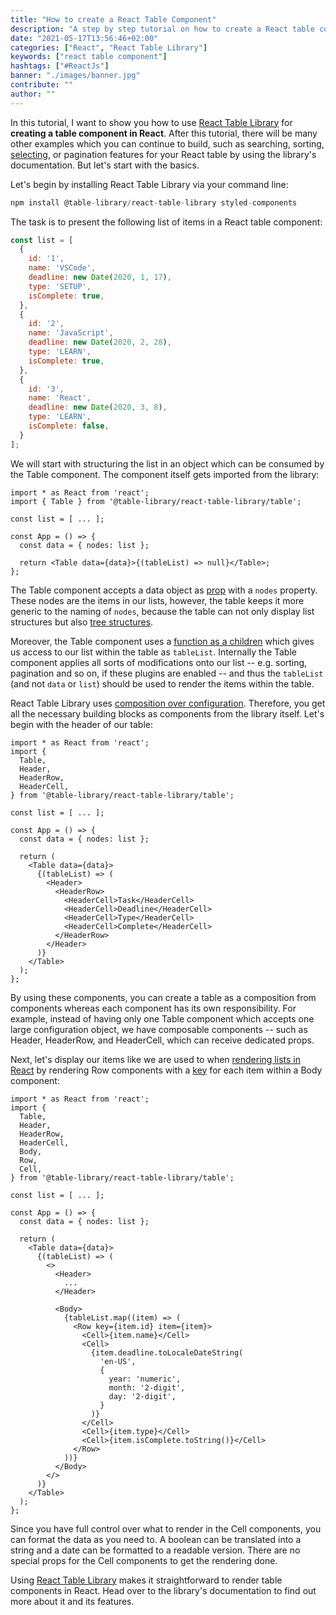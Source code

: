 ```yaml
---
title: "How to create a React Table Component"
description: "A step by step tutorial on how to create a React table component with React Table Library ..."
date: "2021-05-17T13:56:46+02:00"
categories: ["React", "React Table Library"]
keywords: ["react table component"]
hashtags: ["#ReactJs"]
banner: "./images/banner.jpg"
contribute: ""
author: ""
---
```


<Sponsorship />

In this tutorial, I want to show you how to use [React Table Library](https://react-table-library.com) for **creating a table component in React**. After this tutorial, there will be many other examples which you can continue to build, such as searching, sorting, [selecting](/react-table-select), or pagination features for your React table by using the library's documentation. But let's start with the basics.

Let's begin by installing React Table Library via your command line:

```javascript
npm install @table-library/react-table-library styled-components
```

The task is to present the following list of items in a React table component:

```javascript
const list = [
  {
    id: '1',
    name: 'VSCode',
    deadline: new Date(2020, 1, 17),
    type: 'SETUP',
    isComplete: true,
  },
  {
    id: '2',
    name: 'JavaScript',
    deadline: new Date(2020, 2, 28),
    type: 'LEARN',
    isComplete: true,
  },
  {
    id: '3',
    name: 'React',
    deadline: new Date(2020, 3, 8),
    type: 'LEARN',
    isComplete: false,
  }
];
```

We will start with structuring the list in an object which can be consumed by the Table component. The component itself gets imported from the library:

```javascript{2,7,9}
import * as React from 'react';
import { Table } from '@table-library/react-table-library/table';

const list = [ ... ];

const App = () => {
  const data = { nodes: list };

  return <Table data={data}>{(tableList) => null}</Table>;
};
```

The Table component accepts a data object as [prop](/react-pass-props-to-component) with a `nodes` property. These nodes are the items in our lists, however, the table keeps it more generic to the naming of `nodes`, because the table can not only display list structures but also [tree structures](/react-table-tree).

Moreover, the Table component uses a [function as a children](/react-render-props) which gives us access to our list within the table as `tableList`. Internally the Table component applies all sorts of modifications onto our list -- e.g. sorting, pagination and so on, if these plugins are enabled -- and thus the `tableList` (and not `data` or `list`) should be used to render the items within the table.

React Table Library uses [composition over configuration](/react-component-composition). Therefore, you get all the necessary building blocks as components from the library itself. Let's begin with the header of our table:

```javascript{4-6,17-24}
import * as React from 'react';
import {
  Table,
  Header,
  HeaderRow,
  HeaderCell,
} from '@table-library/react-table-library/table';

const list = [ ... ];

const App = () => {
  const data = { nodes: list };

  return (
    <Table data={data}>
      {(tableList) => (
        <Header>
          <HeaderRow>
            <HeaderCell>Task</HeaderCell>
            <HeaderCell>Deadline</HeaderCell>
            <HeaderCell>Type</HeaderCell>
            <HeaderCell>Complete</HeaderCell>
          </HeaderRow>
        </Header>
      )}
    </Table>
  );
};
```

By using these components, you can create a table as a composition from components whereas each component has its own responsibility. For example, instead of having only one Table component which accepts one large configuration object, we have composable components -- such as Header, HeaderRow, and HeaderCell, which can receive dedicated props.

Next, let's display our items like we are used to when [rendering lists in React](/react-list-component) by rendering Row components with a [key](/react-list-key) for each item within a Body component:

```javascript{7-9,20,25-43,44}
import * as React from 'react';
import {
  Table,
  Header,
  HeaderRow,
  HeaderCell,
  Body,
  Row,
  Cell,
} from '@table-library/react-table-library/table';

const list = [ ... ];

const App = () => {
  const data = { nodes: list };

  return (
    <Table data={data}>
      {(tableList) => (
        <>
          <Header>
            ...
          </Header>

          <Body>
            {tableList.map((item) => (
              <Row key={item.id} item={item}>
                <Cell>{item.name}</Cell>
                <Cell>
                  {item.deadline.toLocaleDateString(
                    'en-US',
                    {
                      year: 'numeric',
                      month: '2-digit',
                      day: '2-digit',
                    }
                  )}
                </Cell>
                <Cell>{item.type}</Cell>
                <Cell>{item.isComplete.toString()}</Cell>
              </Row>
            ))}
          </Body>
        </>
      )}
    </Table>
  );
};
```

Since you have full control over what to render in the Cell components, you can format the data as you need to. A boolean can be translated into a string and a date can be formatted to a readable version. There are no special props for the Cell components to get the rendering done.

<Divider />

Using [React Table Library](https://react-table-library.com) makes it straightforward to render table components in React. Head over to the library's documentation to find out more about it and its features.
